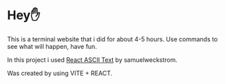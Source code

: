 # Hey✋

This is a terminal website that i did for about 4-5 hours.
Use commands to see what will happen, have fun. 

In this project i used [React ASCII Text](https://github.com/samuelweckstrom/react-ascii-text) by samuelweckstrom.

Was created by using VITE + REACT. 
